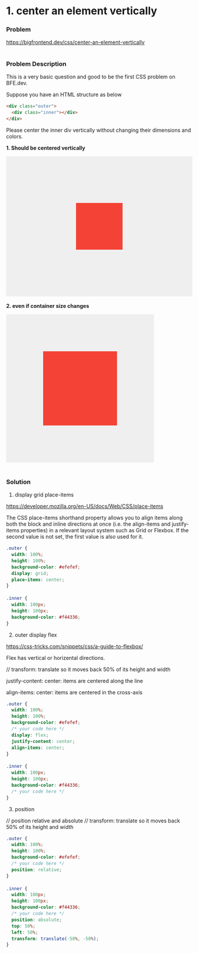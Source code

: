 # 1. center an element vertically

### Problem

https://bigfrontend.dev/css/center-an-element-vertically

#

### Problem Description

This is a very basic question and good to be the first CSS problem on BFE.dev.

Suppose you have an HTML structure as below

```html
<div class="outer">
  <div class="inner"></div>
</div>
```

Please center the inner div vertically without changing their dimensions and colors.

**1. Should be centered vertically**

![result 1](result-1.png)

**2. even if container size changes**

![result 2](result-2.png)

#

### Solution

1. display grid place-items

https://developer.mozilla.org/en-US/docs/Web/CSS/place-items

The CSS place-items shorthand property allows you to align items along both the block and inline directions at once (i.e. the align-items and justify-items properties) in a relevant layout system such as Grid or Flexbox. If the second value is not set, the first value is also used for it.

```css
.outer {
  width: 100%;
  height: 100%;
  background-color: #efefef;
  display: grid;
  place-items: center;
}

.inner {
  width: 100px;
  height: 100px;
  background-color: #f44336;
}
```

2. outer display flex

https://css-tricks.com/snippets/css/a-guide-to-flexbox/

Flex has vertical or horizental directions.

// transform: translate so it moves back 50% of its height and width

justify-content: center: items are centered along the line

align-items: center: items are centered in the cross-axis

```css
.outer {
  width: 100%;
  height: 100%;
  background-color: #efefef;
  /* your code here */
  display: flex;
  justify-content: center;
  align-items: center;
}

.inner {
  width: 100px;
  height: 100px;
  background-color: #f44336;
  /* your code here */
}
```

3. position

// position relative and absolute
// transform: translate so it moves back 50% of its height and width

```css
.outer {
  width: 100%;
  height: 100%;
  background-color: #efefef;
  /* your code here */
  position: relative;
}

.inner {
  width: 100px;
  height: 100px;
  background-color: #f44336;
  /* your code here */
  position: absolute;
  top: 50%;
  left: 50%;
  transform: translate(-50%, -50%);
}
```
